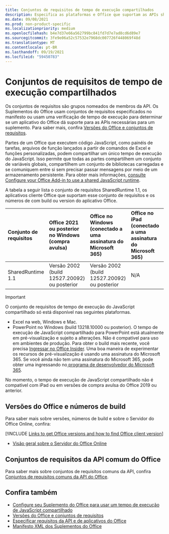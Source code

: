```yaml
---
title: Conjuntos de requisitos de tempo de execução compartilhados
description: Especifica as plataformas e Office que suportam as APIs sharedRuntime.
ms.date: 09/08/2021
ms.prod: non-product-specific
ms.localizationpriority: medium
ms.openlocfilehash: b4e7d37e66a562799bc841fd7d7e7ad8cd6d89e7
ms.sourcegitcommit: 3fe9e06a52c57532e7968dc007726f448069f48d
ms.translationtype: MT
ms.contentlocale: pt-BR
ms.lasthandoff: 09/19/2021
ms.locfileid: "59450783"
---
```

# <a name="shared-runtime-requirement-sets"></a>Conjuntos de requisitos de tempo de execução compartilhados

Os conjuntos de requisitos são grupos nomeados de membros da API. Os Suplementos do Office usam conjuntos de requisitos especificados no manifesto ou usam uma verificação de tempo de execução para determinar se um aplicativo do Office dá suporte para as APIs necessárias para um suplemento. Para saber mais, confira [Versões do Office e conjuntos de requisitos](../../develop/office-versions-and-requirement-sets.md).

Partes de um Office que executem código JavaScript, como painéis de tarefas, arquivos de função lançados a partir de comandos de Excel e funções personalizadas, podem compartilhar um único tempo de execução do JavaScript. Isso permite que todas as partes compartilhem um conjunto de variáveis globais, compartilhem um conjunto de bibliotecas carregadas e se comuniquem entre si sem precisar passar mensagens por meio de um armazenamento persistente. Para obter mais informações, [consulte Configure your Office Add-in to use a shared JavaScript runtime](../../develop/configure-your-add-in-to-use-a-shared-runtime.md).

A tabela a seguir lista o conjunto de requisitos SharedRuntime 1.1, os aplicativos cliente Office que suportam esse conjunto de requisitos e os números de com build ou version do aplicativo Office.

| Conjunto de requisitos | Office 2021 ou posterior no Windows<br>(compra avulsa) | Office no Windows<br>(conectado a uma assinatura do Microsoft 365) | Office no iPad<br>(conectado a uma assinatura do Microsoft 365) | Office no Mac<br>(conectado a uma assinatura do Microsoft 365) | Office na Web | Servidor do Office Online |
|:-----|:-----|:-----|:-----|:-----|:-----|:-----|
| SharedRuntime 1.1  | Versão 2002 (build 12527.20092) ou posterior | Versão 2002 (build 12527.20092) ou posterior | N/A | 16.35 ou posterior | Fevereiro de 2020 | N/A |

> [!IMPORTANT]
> O conjunto de requisitos de tempo de execução do JavaScript compartilhado só está disponível nas seguintes plataformas.
>
> - Excel na web, Windows e Mac.
> - PowerPoint no Windows (build 13218.10000 ou posterior). O tempo de execução de JavaScript compartilhado para PowerPoint está atualmente em pré-visualização e sujeito a alterações. Não é compatível para uso em ambientes de produção. Para obter o build mais recente, você precisa [Ingressar no Office Insider](https://insider.office.com/join). Uma boa maneira de experimentar os recursos de pré-visualização é usando uma assinatura do Microsoft 365. Se você ainda não tem uma assinatura do Microsoft 365, pode obter uma ingressando no[ programa de desenvolvedor do Microsoft 365](https://developer.microsoft.com/office/dev-program).
>
> No momento, o tempo de execução de JavaScript compartilhado não é compatível com iPad ou em versões de compra avulsa do Office 2019 ou anterior.

## <a name="office-versions-and-build-numbers"></a>Versões do Office e números de build

Para saber mais sobre versões, números de build e sobre o Servidor do Office Online, confira:

[!INCLUDE [Links to get Office versions and how to find Office client version](../../includes/links-get-office-versions-builds.md)]
- [Visão geral sobre o Servidor do Office Online](/officeonlineserver/office-online-server-overview)

## <a name="office-common-api-requirement-sets"></a>Conjuntos de requisitos da API comum do Office

Para saber mais sobre conjuntos de requisitos comuns da API, confira [Conjuntos de requisitos comuns da API do Office](office-add-in-requirement-sets.md).

## <a name="see-also"></a>Confira também

- [Configure seu Suplemento do Office para usar um tempo de execução de JavaScript compartilhado](../../develop/configure-your-add-in-to-use-a-shared-runtime.md)
- [Versões do Office e conjuntos de requisitos](../../develop/office-versions-and-requirement-sets.md)
- [Especificar requisitos da API e de aplicativos do Office](../../develop/specify-office-hosts-and-api-requirements.md)
- [Manifesto XML dos Suplementos do Office](../../develop/add-in-manifests.md)
